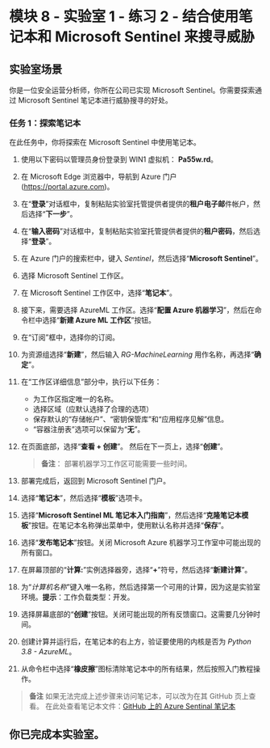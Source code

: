 ﻿---
lab:
    title: '练习 2 - 结合使用笔记本和 Microsoft Sentinel 来搜寻威胁'
    module: '模块 8 - 在 Microsoft Sentinel 中执行威胁搜寻'
---

# 模块 8 - 实验室 1 - 练习 2 - 结合使用笔记本和 Microsoft Sentinel 来搜寻威胁

## 实验室场景

你是一位安全运营分析师，你所在公司已实现 Microsoft Sentinel。你需要探索通过 Microsoft Sentinel 笔记本进行威胁搜寻的好处。


### 任务 1：探索笔记本

在此任务中，你将探索在 Microsoft Sentinel 中使用笔记本。

1. 使用以下密码以管理员身份登录到 WIN1 虚拟机： **Pa55w.rd**。  

2. 在 Microsoft Edge 浏览器中，导航到 Azure 门户 (https://portal.azure.com)。

3. 在“**登录**”对话框中，复制粘贴实验室托管提供者提供的**租户电子邮**件帐户，然后选择“**下一步**”。

4. 在“**输入密码**”对话框中，复制粘贴实验室托管提供者提供的**租户密码**，然后选择“**登录**”。

5. 在 Azure 门户的搜索栏中，键入 *Sentinel*，然后选择“**Microsoft Sentinel**”。

6. 选择 Microsoft Sentinel 工作区。

7. 在 Microsoft Sentinel 工作区中，选择“**笔记本**”。

8. 接下来，需要选择 AzureML 工作区。选择“**配置 Azure 机器学习**”，然后在命令栏中选择“**新建 Azure ML 工作区**”按钮。

9. 在“订阅”框中，选择你的订阅。

10. 为资源组选择“**新建**”，然后输入 *RG-MachineLearning* 用作名称，再选择“**确定**”。 

11.	在“工作区详细信息”部分中，执行以下任务：

    - 为工作区指定唯一的名称。
    - 选择区域（应默认选择了合理的选项）
    - 保存默认的“存储帐户”、“密钥保管库”和“应用程序见解”信息。
    - “容器注册表”选项可以保留为“**无**”。

12.	在页面底部，选择“**查看 + 创建**”。 然后在下一页上，选择“**创建**”。

    >**备注**： 部署机器学习工作区可能需要一些时间。 

13.	部署完成后，返回到 Microsoft Sentinel 门户。

14. 选择“**笔记本**”，然后选择“**模板**”选项卡。 

15. 选择“**Microsoft Sentinel ML 笔记本入门指南**”，然后选择“**克隆笔记本模板**”按钮。在笔记本名称弹出菜单中，使用默认名称并选择“**保存**”。

16. 选择“**发布笔记本**”按钮。关闭 Microsoft Azure 机器学习工作室中可能出现的所有窗口。

17.	在屏幕顶部的“**计算:**”实例选择器旁，选择“**+**”符号，然后选择“**新建计算**”。

18.	为“*计算机名称*”键入唯一名称，然后选择第一个可用的计算，因为这是实验室环境。**提示**：工作负载类型：开发。

19.	选择屏幕底部的“**创建**”按钮。关闭可能出现的所有反馈窗口。这需要几分钟时间。

20.	创建计算并运行后，在笔记本的右上方，验证要使用的内核是否为 *Python 3.8 - AzureML*。

21. 从命令栏中选择“**橡皮擦**”图标清除笔记本中的所有结果，然后按照入门教程操作。

>**备注** 如果无法完成上述步骤来访问笔记本，可以改为在其 GitHub 页上查看。  在此处查看笔记本文件：[GitHub 上的 Azure Sentinal 笔记本](https://github.com/Azure/Azure-Sentinel-Notebooks/blob/8122bca32387d60a8ee9c058ead9d3ab8f4d61e6/A%20Getting%20Started%20Guide%20For%20Azure%20Sentinel%20ML%20Notebooks.ipynb) 

## 你已完成本实验室。
